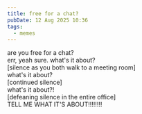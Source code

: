 ```yaml
---
title: free for a chat?
pubDate: 12 Aug 2025 10:36
tags: 
  - memes
---
```


are you free for a chat?  
err, yeah sure. what's it about?  
[silence as you both walk to a meeting room]  
what's it about?  
[continued silence]  
what's it about?!  
[defeaning silence in the entire office]  
TELL ME WHAT IT'S ABOUT!!!!!!!!